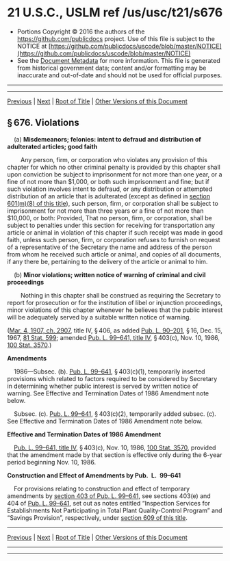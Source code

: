 ---
---

# 21 U.S.C., USLM ref /us/usc/t21/s676

* Portions Copyright © 2016 the authors of the https://github.com/publicdocs project.
  Use of this file is subject to the NOTICE at [https://github.com/publicdocs/uscode/blob/master/NOTICE](https://github.com/publicdocs/uscode/blob/master/NOTICE)
* See the [Document Metadata](././../../../../..//README.md) for more information.
  This file is generated from historical government data; content and/or formatting may be inaccurate and out-of-date and should not be used for official purposes.

----------
----------

[Previous](./../../../../..//us/usc/t21/ch12/schIV/m__us_usc_t21_s675.md) | [Next](./../../../../..//us/usc/t21/ch12/schIV/m__us_usc_t21_s677.md) | [Root of Title](./../../../../../) | [Other Versions of this Document](https://publicdocs.github.io/go/links?ns=uslm&ref=%2Fus%2Fusc%2Ft21%2Fs676)

## § 676. Violations

    (a) __Misdemeanors; felonies: intent to defraud and distribution of adulterated articles; good faith__ 

        Any person, firm, or corporation who violates any provision of this chapter for which no other criminal penalty is provided by this chapter shall upon conviction be subject to imprisonment for not more than one year, or a fine of not more than $1,000, or both such imprisonment and fine; but if such violation involves intent to defraud, or any distribution or attempted distribution of an article that is adulterated (except as defined in [section 601(m)(8) of this title][/us/usc/t21/s601/m/8]), such person, firm, or corporation shall be subject to imprisonment for not more than three years or a fine of not more than $10,000, or both: Provided, That no person, firm, or corporation, shall be subject to penalties under this section for receiving for transportation any article or animal in violation of this chapter if such receipt was made in good faith, unless such person, firm, or corporation refuses to furnish on request of a representative of the Secretary the name and address of the person from whom he received such article or animal, and copies of all documents, if any there be, pertaining to the delivery of the article or animal to him.

    (b) __Minor violations; written notice of warning of criminal and civil proceedings__ 

        Nothing in this chapter shall be construed as requiring the Secretary to report for prosecution or for the institution of libel or injunction proceedings, minor violations of this chapter whenever he believes that the public interest will be adequately served by a suitable written notice of warning.

([Mar. 4, 1907, ch. 2907][/us/act/1907-03-04/ch2907], title IV, § 406, as added [Pub. L. 90–201][/us/pl/90/201], § 16, Dec. 15, 1967, [81 Stat. 599][/us/stat/81/599]; amended [Pub. L. 99–641, title IV][/us/pl/99/641/tIV], § 403(c), Nov. 10, 1986, [100 Stat. 3570][/us/stat/100/3570].)

 __Amendments__ 

    1986—Subsec. (b). [Pub. L. 99–641][/us/pl/99/641], § 403(c)(1), temporarily inserted provisions which related to factors required to be considered by Secretary in determining whether public interest is served by written notice of warning. See Effective and Termination Dates of 1986 Amendment note below.

    Subsec. (c). [Pub. L. 99–641][/us/pl/99/641], § 403(c)(2), temporarily added subsec. (c). See Effective and Termination Dates of 1986 Amendment note below.

 __Effective and Termination Dates of 1986 Amendment__ 

    [Pub. L. 99–641, title IV][/us/pl/99/641/tIV], § 403(c), Nov. 10, 1986, [100 Stat. 3570][/us/stat/100/3570], provided that the amendment made by that section is effective only during the 6-year period beginning Nov. 10, 1986.

 __Construction and Effect of Amendments by Pub. L. 99–641__ 

    For provisions relating to construction and effect of temporary amendments by [section 403 of Pub. L. 99–641][/us/pl/99/641/s403], see sections 403(e) and 404 of [Pub. L. 99–641][/us/pl/99/641], set out as notes entitled “Inspection Services for Establishments Not Participating in Total Plant Quality-Control Program” and “Savings Provision”, respectively, under [section 609 of this title][/us/usc/t21/s609].

----------

[Previous](./../../../../..//us/usc/t21/ch12/schIV/m__us_usc_t21_s675.md) | [Next](./../../../../..//us/usc/t21/ch12/schIV/m__us_usc_t21_s677.md) | [Root of Title](./../../../../../) | [Other Versions of this Document](https://publicdocs.github.io/go/links?ns=uslm&ref=%2Fus%2Fusc%2Ft21%2Fs676)

----------
----------

[/us/usc/t21/s601/m/8]: https://publicdocs.github.io/go/links?ns=uslm&ref=%2Fus%2Fusc%2Ft21%2Fs601%2Fm%2F8
[/us/act/1907-03-04/ch2907]: https://publicdocs.github.io/go/links?ns=uslm&ref=%2Fus%2Fact%2F1907-03-04%2Fch2907
[/us/pl/90/201]: https://publicdocs.github.io/go/links?ns=uslm&ref=%2Fus%2Fpl%2F90%2F201
[/us/stat/81/599]: https://publicdocs.github.io/go/links?ns=uslm&ref=%2Fus%2Fstat%2F81%2F599
[/us/pl/99/641/tIV]: https://publicdocs.github.io/go/links?ns=uslm&ref=%2Fus%2Fpl%2F99%2F641%2FtIV
[/us/stat/100/3570]: https://publicdocs.github.io/go/links?ns=uslm&ref=%2Fus%2Fstat%2F100%2F3570
[/us/pl/99/641]: https://publicdocs.github.io/go/links?ns=uslm&ref=%2Fus%2Fpl%2F99%2F641
[/us/pl/99/641]: https://publicdocs.github.io/go/links?ns=uslm&ref=%2Fus%2Fpl%2F99%2F641
[/us/pl/99/641/tIV]: https://publicdocs.github.io/go/links?ns=uslm&ref=%2Fus%2Fpl%2F99%2F641%2FtIV
[/us/stat/100/3570]: https://publicdocs.github.io/go/links?ns=uslm&ref=%2Fus%2Fstat%2F100%2F3570
[/us/pl/99/641/s403]: https://publicdocs.github.io/go/links?ns=uslm&ref=%2Fus%2Fpl%2F99%2F641%2Fs403
[/us/pl/99/641]: https://publicdocs.github.io/go/links?ns=uslm&ref=%2Fus%2Fpl%2F99%2F641
[/us/usc/t21/s609]: https://publicdocs.github.io/go/links?ns=uslm&ref=%2Fus%2Fusc%2Ft21%2Fs609


